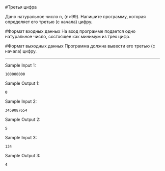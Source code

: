 #Третья цифра

Дано натуральное число n, (n>99).
Напишите программу, которая определяет его третью (с начала) цифру.


#Формат входных данных 
На вход программе подается одно натуральное число, состоящее как минимум из трех цифр.

#Формат выходных данных
Программа должна вывести его третью (с начала) цифру.


___
Sample Input 1:
```
100000000
```

Sample Output 1:
```
0
```


Sample Input 2:
```
3459087654
```

Sample Output 2:
```
5
```


Sample Input 3:
```
134
```

Sample Output 3:
```
4
```
